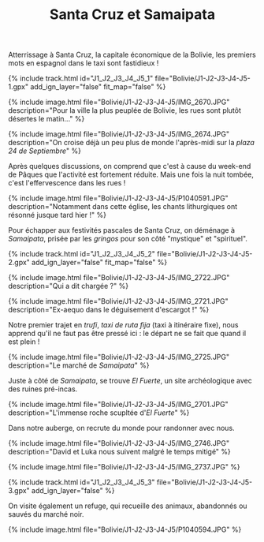 ﻿---
title: "Santa Cruz et Samaipata"
permalink: /Bolivie/J1-J2-J3-J4-J5/
sidebar:
  nav: "bolivie"
enable_tracks: true
---

Atterrissage à Santa Cruz, la capitale économique de la Bolivie, les premiers mots en espagnol dans le taxi sont fastidieux !

{% include track.html id="J1_J2_J3_J4_J5_1" file="Bolivie/J1-J2-J3-J4-J5-1.gpx" add_ign_layer="false" fit_map="false" %}

{% include image.html file="Bolivie/J1-J2-J3-J4-J5/IMG_2670.JPG" description="Pour la ville la plus peuplée de Bolivie, les rues sont plutôt désertes le matin..." %}

{% include image.html file="Bolivie/J1-J2-J3-J4-J5/IMG_2674.JPG" description="On croise déjà un peu plus de monde l'après-midi sur la *plaza 24 de Septiembre*" %}

Après quelques discussions, on comprend que c'est à cause du week-end de Pâques que l'activité est fortement réduite. Mais une fois la nuit tombée, c'est l'effervescence dans les rues !

{% include image.html file="Bolivie/J1-J2-J3-J4-J5/P1040591.JPG" description="Notamment dans cette église, les chants lithurgiques ont résonné jusque tard hier !" %}

Pour échapper aux festivités pascales de Santa Cruz, on déménage à *Samaipata*, prisée par les *gringos* pour son côté "mystique" et "spirituel".

{% include track.html id="J1_J2_J3_J4_J5_2" file="Bolivie/J1-J2-J3-J4-J5-2.gpx" add_ign_layer="false" fit_map="false" %}

{% include image.html file="Bolivie/J1-J2-J3-J4-J5/IMG_2722.JPG" description="Qui a dit chargée ?" %}

{% include image.html file="Bolivie/J1-J2-J3-J4-J5/IMG_2721.JPG" description="Ex-aequo dans le déguisement d'escargot !" %}

Notre premier trajet en *trufi*, *taxi de ruta fija* (taxi à itinéraire fixe), nous apprend qu'il ne faut pas être pressé ici : le départ ne se fait que quand il est plein !

{% include image.html file="Bolivie/J1-J2-J3-J4-J5/IMG_2725.JPG" description="Le marché de *Samaipata*" %}

Juste à côté de *Samaipata*, se trouve *El Fuerte*, un site archéologique avec des ruines pré-incas.

{% include image.html file="Bolivie/J1-J2-J3-J4-J5/IMG_2701.JPG" description="L'immense roche scupltée d'*El Fuerte*" %}

Dans notre auberge, on recrute du monde pour randonner avec nous.

{% include image.html file="Bolivie/J1-J2-J3-J4-J5/IMG_2746.JPG" description="David et Luka nous suivent malgré le temps mitigé" %}

{% include image.html file="Bolivie/J1-J2-J3-J4-J5/IMG_2737.JPG" %}

{% include track.html id="J1_J2_J3_J4_J5_3" file="Bolivie/J1-J2-J3-J4-J5-3.gpx" add_ign_layer="false" %}

On visite également un refuge, qui recueille des animaux, abandonnés ou sauvés du marché noir.

{% include image.html file="Bolivie/J1-J2-J3-J4-J5/P1040594.JPG" %}
